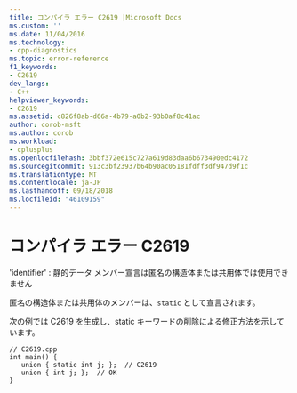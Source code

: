 ```yaml
---
title: コンパイラ エラー C2619 |Microsoft Docs
ms.custom: ''
ms.date: 11/04/2016
ms.technology:
- cpp-diagnostics
ms.topic: error-reference
f1_keywords:
- C2619
dev_langs:
- C++
helpviewer_keywords:
- C2619
ms.assetid: c826f8ab-d66a-4b79-a0b2-93b0af8c41ac
author: corob-msft
ms.author: corob
ms.workload:
- cplusplus
ms.openlocfilehash: 3bbf372e615c727a619d83daa6b673490edc4172
ms.sourcegitcommit: 913c3bf23937b64b90ac05181fdff3df947d9f1c
ms.translationtype: MT
ms.contentlocale: ja-JP
ms.lasthandoff: 09/18/2018
ms.locfileid: "46109159"
---
```

# <a name="compiler-error-c2619"></a>コンパイラ エラー C2619

'identifier' : 静的データ メンバー宣言は匿名の構造体または共用体では使用できません

匿名の構造体または共用体のメンバーは、`static` として宣言されます。

次の例では C2619 を生成し、static キーワードの削除による修正方法を示しています。

```
// C2619.cpp
int main() {
   union { static int j; };  // C2619
   union { int j; };  // OK
}
```